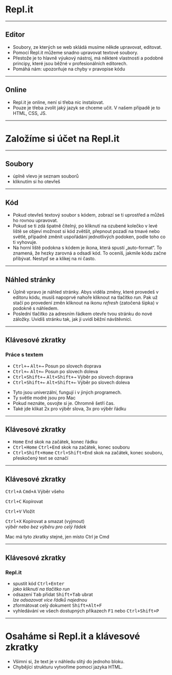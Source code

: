 <!-- .slide: data-state="c-slide-inter" -->

# Repl.it

---

## Editor

>>>
* Soubory, ze kterých se web skládá musíme někde upravovat, editovat.
* Pomocí Repl.it můžeme snadno upravovat textové soubory.
* Přestože je to hlavně výukový nástroj, má některé vlastnosti a podobné principy, které jsou běžné v profesionálních editorech.
* Pomáhá nám: upozorňuje na chyby v pravopise kódu

---

## Online

>>>
* Repl.it je online, není si třeba nic instalovat.
* Pouze je třeba zvolit jaký jazyk se chceme učit. V našem případě je to HTML, CSS, JS.

---

<!-- .slide: data-state="c-slide-task" -->

# Založíme si účet na Repl.it

---

## Soubory

>>>
* úplně vlevo je seznam souborů
* kliknutím si ho otevřeš

---

## Kód

>>>
* Pokud otevřeš textový soubor s kódem, zobrazí se ti uprostřed a můžeš ho rovnou upravovat.
* Pokud se ti zdá špatně čitelný, po kliknutí na ozubené kolečko v levé liště se objeví možnost si kód zvětšit, přepnout pozadí na tmavé nebo světlé, případně změnit uspořádání jednotlivých podoken, podle toho co ti vyhovuje.
* Na horní liště podokna s kódem je ikona, která spustí „auto-format“. To znamená, že hezky zarovná a odsadí kód. To oceníš, jakmile kódu začne přibývat. Nestyď se a klikej na ni často.

---

## Náhled stránky

>>>
* Úplně vpravo je náhled stránky. Abys viděla změny, které provedeš v editoru kódu, musíš napoprvé nahoře kliknout na tlačítko _run_. Pak už stačí po provedení změn kliknout na ikonu _refresh_ (zatočená šipka) v podokně s náhledem.
* Poslední tlačítko za adresním řádkem otevře tvou stránku do nové záložky. Uvidíš stránku tak, jak ji uvidí běžní návštěvníci.

---

## Klávesové zkratky

### Práce s textem
* <kbd>Ctrl+→</kbd> <kbd class="nichtvergissmeinnicht">Alt+→</kbd> Posun po slovech doprava
* <kbd>Ctrl+←</kbd> <kbd class="nichtvergissmeinnicht">Alt+←</kbd> Posun po slovech doleva
* <kbd>Ctrl+Shift+→</kbd> <kbd class="nichtvergissmeinnicht">Alt+Shift+→</kbd> Výběr po slovech doprava
* <kbd>Ctrl+Shift+←</kbd> <kbd class="nichtvergissmeinnicht">Alt+Shift+←</kbd> Výběr po slovech doleva

>>>
* Tyto jsou univerzální, fungují i v jiných programech.
* Ty světle modré jsou pro Mac
* Pokud neznáte, osvojte si je. Ohromně šetří čas.
* Také jde klikat 2x pro výběr slova, 3x pro výběr řádku


---

## Klávesové zkratky

* <kbd>Home</kbd> <kbd>End</kbd> skok na začátek, konec řádku
* <kbd>Ctrl+Home</kbd> <kbd>Ctrl+End</kbd> skok na začátek, konec souboru
* <kbd>Ctrl+Shift+Home</kbd> <kbd>Ctrl+Shift+End</kbd> skok na začátek, konec souboru, přeskočený text se označí

---

## Klávesové zkratky

<kbd>Ctrl+A</kbd> <kbd class="nichtvergissmeinnicht">Cmd+A</kbd> Výběr všeho

<kbd>Ctrl+C</kbd> Kopírovat

<kbd>Ctrl+V</kbd> Vložit

<kbd>Ctrl+X</kbd> Kopírovat a smazat (vyjmout) <br> _výběr nebo bez výběru pro celý řádek_ <!-- .element: class="c-text-sm" -->


>>>
Mac má tyto zkratky stejné, jen místo Ctrl je Cmd

---

## Klávesové zkratky

### Repl.it
* spustit kód <kbd>Ctrl+Enter</kbd> <br> _jako kliknutí na&nbsp;tlačítko&nbsp;run_ <!-- .element: class="c-text-sm" -->
* odsazení <kbd>Tab</kbd> přidat <kbd>Shift+Tab</kbd> ubrat <br> _lze odsazovat více řádků najednou_ <!-- .element: class="c-text-sm" -->
* zformátovat celý dokument <kbd>Shift+Alt+F</kbd>
* vyhledávání ve všech dostupných příkazech <kbd>F1</kbd> nebo <kbd>Ctrl+Shift+P</kbd>

---

<!-- .slide: data-state="c-slide-task" -->

# Osaháme si Repl.it a klávesové zkratky

>>>
* Všimni si, že text je v náhledu slitý do jednoho bloku.
* Chybějící strukturu vytvoříme pomocí jazyka HTML.
